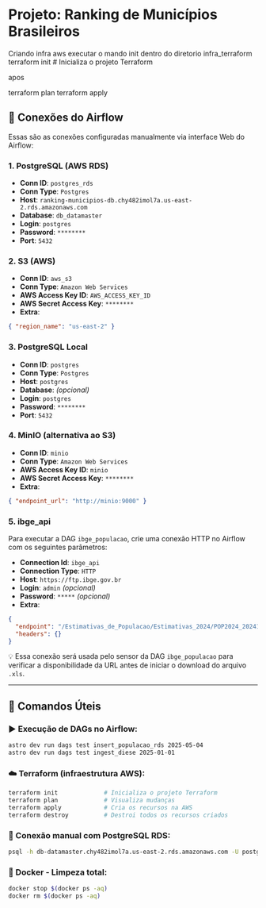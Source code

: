 
# Projeto: Ranking de Municípios Brasileiros

Criando infra aws executar o mando init dentro do diretorio infra_terraform
terraform init             # Inicializa o projeto Terraform

apos 

terraform plan
terraform apply



## 🔌 Conexões do Airflow

Essas são as conexões configuradas manualmente via interface Web do Airflow:

### 1. PostgreSQL (AWS RDS)
- **Conn ID**: `postgres_rds`
- **Conn Type**: `Postgres`
- **Host**: `ranking-municipios-db.chy482imol7a.us-east-2.rds.amazonaws.com`
- **Database**: `db_datamaster`
- **Login**: `postgres`
- **Password**: `********`
- **Port**: `5432`

### 2. S3 (AWS)
- **Conn ID**: `aws_s3`
- **Conn Type**: `Amazon Web Services`
- **AWS Access Key ID**: `AWS_ACCESS_KEY_ID`
- **AWS Secret Access Key**: `********`
- **Extra**:
```json
{ "region_name": "us-east-2" }
```

### 3. PostgreSQL Local
- **Conn ID**: `postgres`
- **Conn Type**: `Postgres`
- **Host**: `postgres`
- **Database**: *(opcional)*
- **Login**: `postgres`
- **Password**: `********`
- **Port**: `5432`

### 4. MinIO (alternativa ao S3)
- **Conn ID**: `minio`
- **Conn Type**: `Amazon Web Services`
- **AWS Access Key ID**: `minio`
- **AWS Secret Access Key**: `********`
- **Extra**:
```json
{ "endpoint_url": "http://minio:9000" }
```

### 5. ibge_api
Para executar a DAG `ibge_populacao`, crie uma conexão HTTP no Airflow com os seguintes parâmetros:

- **Connection Id**: `ibge_api`
- **Connection Type**: `HTTP`
- **Host**: `https://ftp.ibge.gov.br`
- **Login**: `admin` *(opcional)*
- **Password**: `*****` *(opcional)*
- **Extra**:
```json
{
  "endpoint": "/Estimativas_de_Populacao/Estimativas_2024/POP2024_20241230.xls",
  "headers": {}
}
```
💡 Essa conexão será usada pelo sensor da DAG `ibge_populacao` para verificar a disponibilidade da URL antes de iniciar o download do arquivo `.xls`.

---

## 🧪 Comandos Úteis

### ▶️ Execução de DAGs no Airflow:
```bash
astro dev run dags test insert_populacao_rds 2025-05-04
astro dev run dags test ingest_diese 2025-01-01
```

### ☁️ Terraform (infraestrutura AWS):
```bash
terraform init             # Inicializa o projeto Terraform
terraform plan             # Visualiza mudanças
terraform apply            # Cria os recursos na AWS
terraform destroy          # Destroi todos os recursos criados
```

### 🐘 Conexão manual com PostgreSQL RDS:
```bash
psql -h db-datamaster.chy482imol7a.us-east-2.rds.amazonaws.com -U postgres -d postgres
```

### 🐳 Docker - Limpeza total:
```bash
docker stop $(docker ps -aq)
docker rm $(docker ps -aq)
```